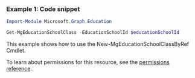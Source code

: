 ### Example 1: Code snippet

```powershellImport-Module Microsoft.Graph.Education

Get-MgEducationSchoolClass -EducationSchoolId $educationSchoolId
```
This example shows how to use the New-MgEducationSchoolClassByRef Cmdlet.
To learn about permissions for this resource, see the [permissions reference](/graph/permissions-reference).

